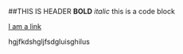 ##THIS IS HEADER
**BOLD**
*italic*
    this is a code block    

[I am a link](http://daringfireball.net/projects/markdown/syntax)

hgjfkdshgljfsdgluisghilus